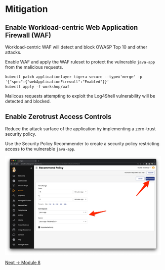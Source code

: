 # Mitigation

## Enable Workload-centric Web Application Firewall (WAF) 

Workload-centric WAF will detect and block OWASP Top 10 and other attacks.

Enable WAF and apply the WAF ruleset to protect the vulnerable `java-app` from the malicious requests.

```
kubectl patch applicationlayer tigera-secure --type='merge' -p '{"spec":{"webApplicationFirewall":"Enabled"}}'
kubectl apply -f workshop/waf
```

Malicous requests attempting to exploit the Log4Shell vulnerability will be detected and blocked.


## Enable Zerotrust Access Controls

Reduce the attack surface of the application by implementing a zero-trust security policy.

Use the Security Policy Recommender to create a security policy restricting access to the vulnerable `java-app`.

![intro](img/cc-recommend-secpol.png)


[Next -> Module 8](incidentresponse.md)
